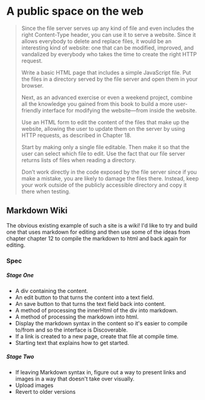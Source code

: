 # A public space on the web

> Since the file server serves up any kind of file and even includes the right Content-Type header, you can use it to serve a website. Since it allows everybody to delete and replace files, it would be an interesting kind of website: one that can be modified, improved, and vandalized by everybody who takes the time to create the right HTTP request.
>
> Write a basic HTML page that includes a simple JavaScript file. Put the files in a directory served by the file server and open them in your browser.
>
> Next, as an advanced exercise or even a weekend project, combine all the knowledge you gained from this book to build a more user-friendly interface for modifying the website—from inside the website.
>
> Use an HTML form to edit the content of the files that make up the website, allowing the user to update them on the server by using HTTP requests, as described in Chapter 18.
>
> Start by making only a single file editable. Then make it so that the user can select which file to edit. Use the fact that our file server returns lists of files when reading a directory.
>
> Don’t work directly in the code exposed by the file server since if you make a mistake, you are likely to damage the files there. Instead, keep your work outside of the publicly accessible directory and copy it there when testing.

## Markdown Wiki

The obvious existing example of such a site is a wiki! I'd like to try and build one that uses markdown for editing and then use some of the ideas from chapter chapter 12 to compile the markdown to html and back again for editing.

### Spec

##### Stage One

- A div containing the content.
- An edit button to that turns the content into a text field.
- An save button to that turns the text field back into content.
- A method of processing the innerHtml of the div into markdown.
- A method of processing the markdown into html.
- Display the markdown syntax in the content so it's easier to compile to/from and so the interface is Discoverable.
- If a link is created to a new page, create that file at compile time.
- Starting text that explains how to get started.

##### Stage Two

- If leaving Markdown syntax in, figure out a way to present links and images in a way that doesn't take over visually.
- Upload images
- Revert to older versions
